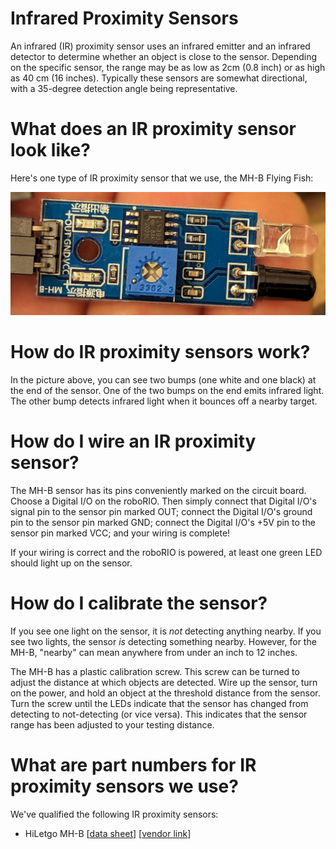# Infrared Proximity Sensors

An infrared (IR) proximity sensor uses an infrared emitter and an infrared
detector to determine whether an object is close to the sensor.  Depending
on the specific sensor, the range may be as low as 2cm (0.8 inch) or as high
as 40 cm (16 inches).  Typically these sensors are somewhat directional, with
a 35-degree detection angle being representative.

# What does an IR proximity sensor look like?

Here's one type of IR proximity sensor that we use, the MH-B Flying Fish:

![Image of a limit switch](./IR-Prox-Sensor.jpg)

# How do IR proximity sensors work?

In the picture above, you can see two bumps (one white and one black) at the
end of the sensor.  One of the two bumps on the end emits infrared light.  The
other bump detects infrared light when it bounces off a nearby target.

# How do I wire an IR proximity sensor?

The MH-B sensor has its pins conveniently marked on the circuit board.
Choose a Digital I/O on the roboRIO.  Then simply connect that Digital I/O's
signal pin to the sensor pin marked OUT; connect the Digital I/O's ground pin
to the sensor pin marked GND; connect the Digital I/O's +5V pin to the sensor
pin marked VCC; and your wiring is complete!

If your wiring is correct and the roboRIO is powered, at least one green LED
should light up on the sensor.

# How do I calibrate the sensor?

If you see one light on the sensor, it is *not* detecting anything nearby.  If
you see two lights, the sensor *is* detecting something nearby.  However,
for the MH-B, "nearby" can mean anywhere from under an inch to 12 inches.

The MH-B has a plastic calibration screw.  This screw can be turned to adjust
the distance at which objects are detected.  Wire up the sensor, turn on the
power, and hold an object at the threshold distance from the sensor.  Turn the
screw until the LEDs indicate that the sensor has changed from detecting to
not-detecting (or vice versa).  This indicates that the sensor range has been
adjusted to your testing distance.

# What are part numbers for IR proximity sensors we use?

We've qualified the following IR proximity sensors:

* HiLetgo MH-B [[data sheet](https://5.imimg.com/data5/YT/KV/MY-1833510/arduino-ir-infrared-obstacle-avoidance-sensor-module.pdf)] [[vendor link](https://www.amazon.com/dp/B07W97H2WS)]
